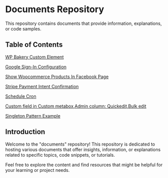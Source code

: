 # Documents Repository

This repository contains documents that provide information, explanations, or code samples.

## Table of Contents

[WP Bakery Custom Element](https://kripsmansi.github.io/blogs/wp-bakery-custom-icon-box)

[Google Sign-In Configuration ](https://kripsmansi.github.io/blogs/Google-Sign-In-Configuration)

[Show Woocommerce Products In Facebook Page ](https://kripsmansi.github.io/blogs/display-woocommerce-products-as-posts-in-facebook)

[Stripe Payment Intent Confirmation ](https://kripsmansi.github.io/blogs/Stripe_Payment_Intent_Confirmation)

[Schedule Cron ](https://kripsmansi.github.io/blogs/schedule_cron)

[Custom field in Custom metabox,Admin column: Quickedit,Bulk edit](https://kripsmansi.github.io/blogs/custom_field_in_quickedit_and_bulk_edit)

[Singleton Pattern Example](https://kripsmansi.github.io/blogs/php-oop-singleton-pattern)


## Introduction

Welcome to the "documents" repository! This repository is dedicated to hosting various documents that offer insights, information, or explanations related to specific topics, code snippets, or tutorials.

Feel free to explore the content and find resources that might be helpful for your learning or project needs.



